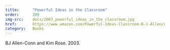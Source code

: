 ```yaml
---
title:      "Powerful Ideas in the Classroom"
order:      209
img-src:    docs/2003_powerful_ideas_in_the_classroom.jpg
href:       https://www.amazon.com/Powerful-Ideas-Classroom-B-J-Allen/dp/0974313106
category:   Books
---
```

BJ Allen-Conn and Kim Rose. 2003.
